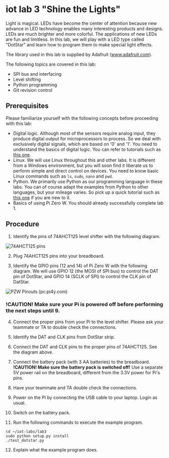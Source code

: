 # iot lab 3 "Shine the Lights"

Light is magical. LEDs have become the center of attention because new advance in LED technology enables many interesting products and designs. LEDs are much brighter and more colorful. The applications of new LEDs are fun and limitless. In this lab, we will play with a LED type called "DotStar" and learn how to program them to make special light effects.      

The library used in this lab is supplied by Adafruit (www.adafruit.com).

The following topics are covered in this lab:
* SPI bus and interfacing
* Level shifting
* Python programming
* Git revision control

## Prerequisites

Please familiarize yourself with the following concepts before proceeding with this lab:
* Digital logic. Although most of the sensors require analog input, they produce digital output for microprocessors to process. So we deal with exclusively digital signals, which are based on '0' and '1'. You need to understand the basics of digital logic. You can refer to tutorials such as [this one](https://learn.sparkfun.com/tutorials/digital-logic).
* Linux. We will use Linux throughout this and other labs. It is different from a Windows environment, but you will soon find it liberate us to perform simple and direct control on devices. You need to know basic Linux commands such as ```ls```, ```sudo```, ```nano``` and ```pwd```.
* Python. We primarily use Python as our programming language in these labs. You can of course adapt the examples from Python to other languages, but your mileage varies. So pick up a quick tutorial such as [this one](https://www.learnpython.org) if you are new to it.
* Basics of using Pi Zero W. You should already successfully complete lab 1.

## Procedure

1. Identify the pins of 74AHCT125 level shifter with the following diagram.

![74AHCT125 pins](https://cdn-learn.adafruit.com/assets/assets/000/028/914/original/raspberry_pi_level-shifter.png?1449376887)

2. Plug 74AHCT125 pins into your breadboard.

3. Identify the GPIO pins (12 and 14) of Pi Zero W with the following diagram. We will use GPIO 12 (the MOSI of SPI bus) to control the DAT pin of DotStar, and GPIO 14 (SCLK of SPI) to control the CLK pin of DatStar.

![PZW Pinouts (pc:pi4y.com)](http://pi4j.com/images/j8header-zero.png)

### __!CAUTION!__ Make sure your Pi is powered off before performing the next steps until 9.

4. Connect the proper pins from your Pi to the level shifter. Please ask your teammate or TA to double check the connections.

5. Identify the DAT and CLK pins from DotStar strip.

6. Connect the DAT and CLK pins to the proper pins of 74AHCT125. See the diagram above.

7. Connect the battery pack (with 3 AA batteries) to the breadboard. __!CAUTION! Make sure the battery pack is switched off!__ Use a separate 5V power rail on the breadboard, different from the 3.3V power for Pi's pins.

8. Have your teammate and TA double check the connections.

9. Power on the Pi by connecting the USB cable to your laptop. Login as usual.

10. Switch on the battery pack.

11. Run the following commands to execute the example program.
```
cd ~/iot-labs/lab3
sudo python setup.py install
./test_dotstar.py
```

12. Explain what the example program does.
